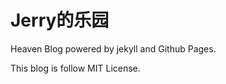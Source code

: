 Jerry的乐园
===========

Heaven Blog powered by jekyll and Github Pages.

This blog is follow MIT License.
